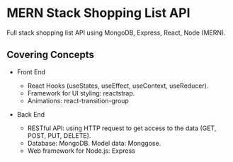 # MERN Stack Shopping List API
Full stack shopping list API using MongoDB, Express, React, Node (MERN). 

## Covering Concepts
* Front End
  - React Hooks (useStates, useEffect, useContext, useReducer).
  - Framework for UI styling: reactstrap. 
  - Animations: react-transition-group
  
* Back End
  - RESTful API: using HTTP request to get access to the data (GET, POST, PUT, DELETE). 
  - Database: MongoDB. Model data: Monggose. 
  - Web framework for Node.js: Express

  

